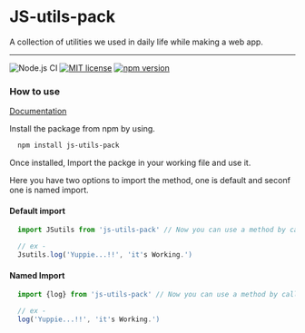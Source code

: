 # JS-utils-pack
A collection of utilities we used in daily life while making a web app.

______________________________________________________


![Node.js CI](https://github.com/Sonukr/JS-Utils/workflows/Node.js%20CI/badge.svg?branch=master)
[![MIT license](https://img.shields.io/badge/License-ISC-green.svg)](https://opensource.org/licenses/isc)
[![npm version](https://badge.fury.io/js/js-utils-pack.svg)](https://www.npmjs.com/package/js-utils-pack)

### How to use
[Documentation](https://sonukr.github.io/JS-Utils/docs/index.html)

Install the package from npm by using.
```sh
  npm install js-utils-pack
```
Once installed, Import the packge in your working file and use it.

Here you have two options to import the method, one is default and seconf one is named import.

#### Default import
```js
  import JSutils from 'js-utils-pack' // Now you can use a method by calling it.

  // ex - 
  Jsutils.log('Yuppie...!!', 'it's Working.')

```

#### Named Import 
```js
  import {log} from 'js-utils-pack' // Now you can use a method by calling it.

  // ex - 
  log('Yuppie...!!', 'it's Working.')

```

